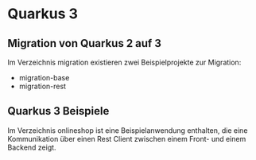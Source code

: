 # Quarkus 3

## Migration von Quarkus 2 auf 3

Im Verzeichnis migration existieren zwei Beispielprojekte zur Migration:

* migration-base
* migration-rest
  
## Quarkus 3 Beispiele

Im Verzeichnis onlineshop ist eine Beispielanwendung enthalten, die eine Kommunikation über einen Rest Client zwischen einem Front- und einem Backend zeigt.
